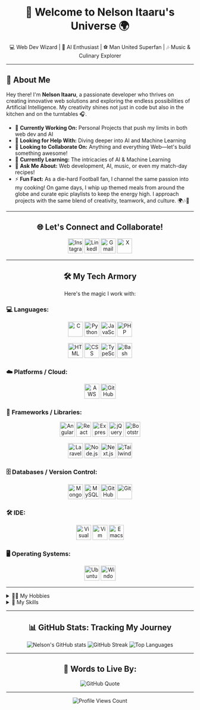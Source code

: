 <h1 align="center">🚀 Welcome to Nelson Itaaru's Universe 🌍</h1>

<p align="center">
  💻 Web Dev Wizard | 🤖 AI Enthusiast | ⚽ Man United Superfan | 🎶 Music & Culinary Explorer
</p>

---

## 🌟 About Me

Hey there! I'm **Nelson Itaaru**, a passionate developer who thrives on creating innovative web solutions and exploring the endless possibilities of Artificial Intelligence. My creativity shines not just in code but also in the kitchen and on the turntables 🎧. 

- 🔭 **Currently Working On:** Personal Projects that push my limits in both web dev and AI
- 🤝 **Looking for Help With:** Diving deeper into AI and Machine Learning
- 👯 **Looking to Collaborate On:** Anything and everything Web—let's build something awesome!
- 🌱 **Currently Learning:** The intricacies of AI & Machine Learning
- 💬 **Ask Me About:** Web development, AI, music, or even my match-day recipes!
- ⚡ **Fun Fact:** As a die-hard Football fan, I channel the same passion into my cooking! On game days, I whip up themed meals from around the globe and curate epic playlists to keep the energy high. I approach projects with the same blend of creativity, teamwork, and culture. 🌍🎶🍴

---

<h2 align="center">🌐 Let's Connect and Collaborate!</h2>

<p align="center">
  <a href="https://instagram.com/nemlic_main" target="_blank"><img src="https://skillicons.dev/icons?i=instagram" alt="Instagram" width="40" height="40"></a>
  <a href="https://linkedin.com/in/Nelson-Itaaru" target="_blank"><img src="https://skillicons.dev/icons?i=linkedin" alt="LinkedIn" width="40" height="40"></a>
  <a href="mailto:nemlicmain22@gmail.com" target="_blank"><img src="https://skillicons.dev/icons?i=gmail" alt="Gmail" width="40" height="40"></a>
  <a href="https://x.com/@nemlicmain" target="_blank"><img src="https://skillicons.dev/icons?i=twitter" alt="X" width="40" height="40"></a>
</p>

---

<h2 align="center">🛠️ My Tech Armory</h2>

<p align="center">Here's the magic I work with:</p>

### 💻 **Languages:**
<p align="center">
  <a href="https://www.cprogramming.com/" target="_blank"><img src="https://skillicons.dev/icons?i=c" alt="C" width="40" height="40"></a>
  <a href="https://www.python.org/" target="_blank"><img src="https://skillicons.dev/icons?i=python" alt="Python" width="40" height="40"></a>
  <a href="https://www.javascript.com/" target="_blank"><img src="https://skillicons.dev/icons?i=javascript" alt="JavaScript" width="40" height="40"></a>
  <a href="https://www.php.net/" target="_blank"><img src="https://skillicons.dev/icons?i=php" alt="PHP" width="40" height="40"></a>
  </p>

<p align="center">
  <a href="https://developer.mozilla.org/en-US/docs/Web/HTML" target="_blank"><img src="https://skillicons.dev/icons?i=html" alt="HTML" width="40" height="40"></a>
  <a href="https://www.w3schools.com/css/" target="_blank"><img src="https://skillicons.dev/icons?i=css" alt="CSS" width="40" height="40"></a>
  <a href="https://www.typescriptlang.org/" target="_blank"><img src="https://skillicons.dev/icons?i=typescript" alt="TypeScript" width="40" height="40"></a>
  <a href="https://www.gnu.org/software/bash/" target="_blank"><img src="https://skillicons.dev/icons?i=bash" alt="Bash" width="40" height="40"></a>
</p>

### ☁️ **Platforms / Cloud:**
<p align="center">
  <a href="https://aws.amazon.com/" target="_blank"><img src="https://skillicons.dev/icons?i=aws" alt="AWS" width="40" height="40"></a>
  <a href="https://pages.github.com/" target="_blank"><img src="https://skillicons.dev/icons?i=github" alt="GitHub Pages" width="40" height="40"></a>
</p>

### 🧰 **Frameworks / Libraries:**
<p align="center">
  <a href="https://angular.io/" target="_blank"><img src="https://skillicons.dev/icons?i=angular" alt="Angular" width="40" height="40"></a>
  <a href="https://reactjs.org/" target="_blank"><img src="https://skillicons.dev/icons?i=react" alt="React" width="40" height="40"></a>
  <a href="https://expressjs.com/" target="_blank"><img src="https://skillicons.dev/icons?i=express" alt="Express.js" width="40" height="40"></a>
  <a href="https://jquery.com/" target="_blank"><img src="https://skillicons.dev/icons?i=jquery" alt="jQuery" width="40" height="40"></a>
  <a href="https://getbootstrap.com/" target="_blank"><img src="https://skillicons.dev/icons?i=bootstrap" alt="Bootstrap" width="40" height="40"></a>
    </p>

<p align="center">
  <a href="https://laravel.com/" target="_blank"><img src="https://skillicons.dev/icons?i=laravel" alt="Laravel" width="40" height="40"></a>
  <a href="https://nodejs.org/" target="_blank"><img src="https://skillicons.dev/icons?i=nodejs" alt="Node.js" width="40" height="40"></a>
  <a href="https://nextjs.org/" target="_blank"><img src="https://skillicons.dev/icons?i=nextjs" alt="Next.js" width="40" height="40"></a>
  <a href="https://tailwindcss.com/" target="_blank"><img src="https://skillicons.dev/icons?i=tailwindcss" alt="TailwindCSS" width="40" height="40"></a>
</p>

### 🗄️ **Databases / Version Control:**
<p align="center">
  <a href="https://www.mongodb.com/" target="_blank"><img src="https://skillicons.dev/icons?i=mongodb" alt="MongoDB" width="40" height="40"></a>
  <a href="https://www.mysql.com/" target="_blank"><img src="https://skillicons.dev/icons?i=mysql" alt="MySQL" width="40" height="40"></a>
  <a href="https://github.com/" target="_blank"><img src="https://skillicons.dev/icons?i=github" alt="GitHub" width="40" height="40"></a>
  <a href="https://git-scm.com/" target="_blank"><img src="https://skillicons.dev/icons?i=git" alt="Git" width="40" height="40"></a>
</p>

### 🛠️ **IDE:**
<p align="center">
  <a href="https://code.visualstudio.com/" target="_blank"><img src="https://skillicons.dev/icons?i=vscode" alt="Visual Studio Code" width="40" height="40"></a>
  <a href="https://www.vim.org/" target="_blank"><img src="https://skillicons.dev/icons?i=vim" alt="Vim" width="40" height="40"></a>
  <a href="https://www.gnu.org/software/emacs/" target="_blank"><img src="https://skillicons.dev/icons?i=emacs" alt="Emacs" width="40" height="40"></a>
</p>

### 🖥️ **Operating Systems:**
<p align="center">
  <a href="https://ubuntu.com/" target="_blank"><img src="https://skillicons.dev/icons?i=ubuntu" alt="Ubuntu" width="40" height="40"></a>
  <a href="https://www.microsoft.com/en-us/windows" target="_blank"><img src="https://skillicons.dev/icons?i=windows" alt="Windows" width="40" height="40"></a>
</p>

---

<details>
  <summary>🧑‍🎤 My Hobbies</summary>
  <p> 
    - 🎧 Listening to Music <br>
    - 🌍 Traveling & Cultural Exploration <br>
    - 🎮 Gaming (especially football games!) <br>
    - 🍳 Cooking & Trying New Recipes
  </p>
</details>

<details>
  <summary>🧠 My Skills</summary>
  <p>
    - 💡 Problem Solving <br>
    - 🗣️ Communication <br>
    - 👥 Teamwork <br>
    - 🏆 Leadership Skills <br>
    - 📈 Time Management
  </p>
</details>

---

<h2 align="center">📊 GitHub Stats: Tracking My Journey</h2>

<p align="center">
  <img src="https://github-readme-stats.vercel.app/api?username=nemlic&theme=merko&hide_border=true" alt="Nelson's GitHub stats"/>
  <img src="https://github-readme-streak-stats.herokuapp.com/?user=nemlic&theme=merko&hide_border=true" alt="GitHub Streak"/>
  <img src="https://github-readme-stats.vercel.app/api/top-langs/?username=nemlic&theme=merko&hide_border=true&layout=compact" alt="Top Languages"/>
</p>

---

<h2 align="center">📖 Words to Live By:</h2>

<p align="center">
  <img src="https://quotes-github-readme.vercel.app/api?type=horizontal&theme=radical" alt="GitHub Quote"/>
</p>

---

<p align="center">
  <img src="https://visitcount.itsvg.in/api?id=nemlic&icon=7&color=13" alt="Profile Views Count"/>
</p>
